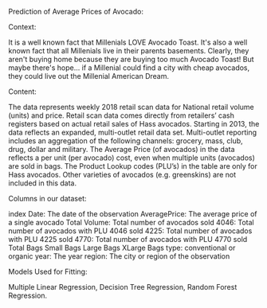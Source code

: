 Prediction of Average Prices of Avocado:

Context:

It is a well known fact that Millenials LOVE Avocado Toast. It's also a well known fact that all Millenials live in their parents basements.
Clearly, they aren't buying home because they are buying too much Avocado Toast!
But maybe there's hope… if a Millenial could find a city with cheap avocados, they could live out the Millenial American Dream.

Content:

The data represents weekly 2018 retail scan data for National retail volume (units) and price. Retail scan data comes directly from retailers’ cash registers based on actual retail sales of Hass avocados. Starting in 2013, the data reflects an expanded, multi-outlet retail data set. Multi-outlet reporting includes an aggregation of the following channels: grocery, mass, club, drug, dollar and military. The Average Price (of avocados) in the data reflects a per unit (per avocado) cost, even when multiple units (avocados) are sold in bags. The Product Lookup codes (PLU’s) in the table are only for Hass avocados. Other varieties of avocados (e.g. greenskins) are not included in this data.


Columns in our dataset:

index
Date: The date of the observation
AveragePrice: The average price of a single avocado
Total Volume: Total number of avocados sold
4046: Total number of avocados with PLU 4046 sold
4225: Total number of avocados with PLU 4225 sold
4770: Total number of avocados with PLU 4770 sold
Total Bags
Small Bags
Large Bags
XLarge Bags
type: conventional or organic
year: The year
region: The city or region of the observation

Models Used for Fitting:

Multiple Linear Regression,
Decision Tree Regression,
Random Forest Regression.
